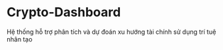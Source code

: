# Crypto-Dashboard
Hệ thống hỗ trợ phân tích và dự đoán xu hướng tài chính sử dụng trí tuệ nhân tạo 
